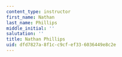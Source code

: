 ```yaml
---
content_type: instructor
first_name: Nathan
last_name: Phillips
middle_initial: ''
salutation: ''
title: Nathan Phillips
uid: dfd7827a-8f1c-c9cf-ef33-6036449e8c2e
---
```

